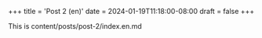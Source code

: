 +++
title = 'Post 2 (en)'
date = 2024-01-19T11:18:00-08:00
draft = false
+++

This is content/posts/post-2/index.en.md
